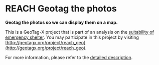 # REACH Geotag the photos

**Geotag the photos so we can display them on a map.**

This is a GeoTag-X project that is part of an analysis on the [suitability of emergency shelter](http://geotagx.org/project/category/emergencyshelterassessmentinthemiddleeast/). You may participate in this project by visiting [http://geotagx.org/project/reach_geo](http://geotagx.org/project/reach_geo).

For more information, please refer to the [detailed description](long_description.md).

